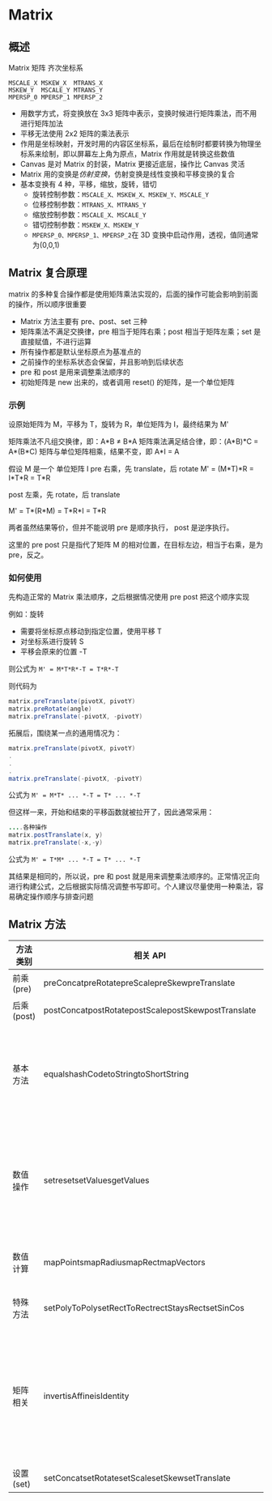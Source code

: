 # Matrix

## 概述

Matrix 矩阵 齐次坐标系

```
MSCALE_X MSKEW_X  MTRANS_X
MSKEW_Y  MSCALE_Y MTRANS_Y
MPERSP_0 MPERSP_1 MPERSP_2
```

- 用数学方式，将变换放在 3x3 矩阵中表示，变换时候进行矩阵乘法，而不用进行矩阵加法
- 平移无法使用 2x2 矩阵的乘法表示
- 作用是坐标映射，开发时用的内容区坐标系，最后在绘制时都要转换为物理坐标系来绘制，即以屏幕左上角为原点，Matrix 作用就是转换这些数值
- Canvas 是对 Matrix 的封装，Matrix 更接近底层，操作比 Canvas 灵活
- Matrix 用的变换是*仿射变换*，仿射变换是线性变换和平移变换的复合
- 基本变换有 4 种，平移，缩放，旋转，错切
  - 旋转控制参数：`MSCALE_X、MSKEW_X、MSKEW_Y、MSCALE_Y`
  - 位移控制参数：`MTRANS_X、MTRANS_Y`
  - 缩放控制参数：`MSCALE_X、MSCALE_Y`
  - 错切控制参数：`MSKEW_X、MSKEW_Y`
  - `MPERSP_0、MPERSP_1、MPERSP_2`在 3D 变换中启动作用，透视，值同通常为(0,0,1)

## Matrix 复合原理

matrix 的多种复合操作都是使用矩阵乘法实现的，后面的操作可能会影响到前面的操作，所以顺序很重要

- Matrix 方法主要有 pre、post、set 三种
- 矩阵乘法不满足交换律，pre 相当于矩阵右乘；post 相当于矩阵左乘；set 是直接赋值，不进行运算
- 所有操作都是默认坐标原点为基准点的
- 之前操作的坐标系状态会保留，并且影响到后续状态
- pre 和 post 是用来调整乘法顺序的
- 初始矩阵是 new 出来的，或者调用 reset() 的矩阵，是一个单位矩阵

### 示例

设原始矩阵为 M，平移为 T，旋转为 R，单位矩阵为 I，最终结果为 M'

矩阵乘法不凡组交换律，即：A\*B ≠ B\*A 矩阵乘法满足结合律，即：(A\*B)\*C = A\*(B\*C) 矩阵与单位矩阵相乘，结果不变，即 A\*I = A

假设 M 是一个 单位矩阵 I pre 右乘，先 translate，后 rotate M' = (M\*T)\*R = I\*T\*R = T\*R

post 左乘，先 rotate，后 translate

M' = T\*(R\*M) = T\*R\*I = T\*R

两者虽然结果等价，但并不能说明 pre 是顺序执行， post 是逆序执行。

这里的 pre post 只是指代了矩阵 M 的相对位置，在目标左边，相当于右乘，是为 pre，反之。

### 如何使用

先构造正常的 Matrix 乘法顺序，之后根据情况使用 pre post 把这个顺序实现

例如：旋转

- 需要将坐标原点移动到指定位置，使用平移 T
- 对坐标系进行旋转 S
- 平移会原来的位置 -T

则公式为 `M' = M*T*R*-T = T*R*-T`

则代码为

```java
matrix.preTranslate(pivotX, pivotY)
matrix.preRotate(angle)
matrix.preTranslate(-pivotX, -pivotY)
```

拓展后，围绕某一点的通用情况为：

```java
matrix.preTranslate(pivotX, pivotY)
.
.
.
matrix.preTranslate(-pivotX, -pivotY)
```

公式为 `M' = M*T* ... *-T = T* ... *-T`

但这样一来，开始和结束的平移函数就被拉开了，因此通常采用：

```java
....各种操作
matrix.postTranslate(x, y)
matrix.preTranslate(-x,-y)
```

公式为 `M' = T*M* ... *-T = T* ... *-T`

其结果是相同的，所以说，pre 和 post 就是用来调整乘法顺序的。正常情况正向进行构建公式，之后根据实际情况调整书写即可。个人建议尽量使用一种乘法，容易确定操作顺序与排查问题

## Matrix 方法

| 方法类别 | 相关 API | 摘要 |
| --- | --- | --- |
| 前乘(pre) | preConcatpreRotatepreScalepreSkewpreTranslate | 前乘变换 |
| 后乘(post) | postConcatpostRotatepostScalepostSkewpostTranslate | 后乘变换 |
| 基本方法 | equalshashCodetoStringtoShortString | 比较、获取哈希值、转换为字符串 |
| 数值操作 | setresetsetValuesgetValues | 设置、重置、设置数值、获取数值 |
| 数值计算 | mapPointsmapRadiusmapRectmapVectors | 计算变换后的数值 |
| 特殊方法 | setPolyToPolysetRectToRectrectStaysRectsetSinCos | 一些特殊 操作 |
| 矩阵相关 | invertisAffineisIdentity | 求逆矩阵、是否为仿射矩阵、是否为单位矩阵... |
| 设置(set) | setConcatsetRotatesetScalesetSkewsetTranslate | 设置变换 |
